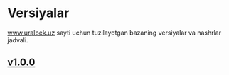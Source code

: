 # Versiyalar
www.uralbek.uz sayti uchun tuzilayotgan bazaning versiyalar va nashrlar jadvali.
<h2><a href="https://v1-0-0.netlify.app/">v1.0.0</a